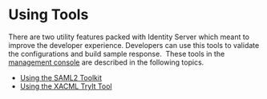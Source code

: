 # Using Tools

There are two utility features packed with Identity Server which
meant to improve the developer experience. Developers can use this tools
to validate the configurations and build sample response.  These tools
in the [management
console](../../setup/getting-started-with-the-management-console) are described in
the following topics.

-   [Using the SAML2 Toolkit](../../learn/using-the-saml2-toolkit)
-   [Using the XACML TryIt Tool](../../learn/using-the-xacml-tryit-tool)

